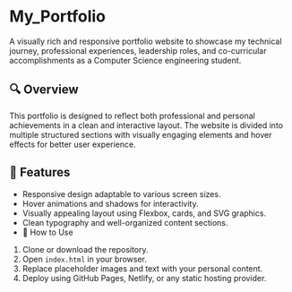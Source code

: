 # My_Portfolio
A visually rich and responsive portfolio website to showcase my technical journey, professional experiences, leadership roles, and co-curricular accomplishments as a Computer Science engineering student.

## 🔍 Overview
This portfolio is designed to reflect both professional and personal achievements in a clean and interactive layout. The website is divided into multiple structured sections with visually engaging elements and hover effects for better user experience.
## 🎨 Features

- Responsive design adaptable to various screen sizes.
- Hover animations and shadows for interactivity.
- Visually appealing layout using Flexbox, cards, and SVG graphics.
- Clean typography and well-organized content sections.
- 🚀 How to Use

1. Clone or download the repository.
2. Open `index.html` in your browser.
3. Replace placeholder images and text with your personal content.
4. Deploy using GitHub Pages, Netlify, or any static hosting provider.
